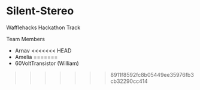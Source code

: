 # Silent-Stereo
Wafflehacks Hackathon Track

Team Members 
- Arnav 
<<<<<<< HEAD
- Amelia
=======
- 60VoltTransistor (William)
>>>>>>> 8911f8592fc8b05449ee35976fb3cb32290cc414
